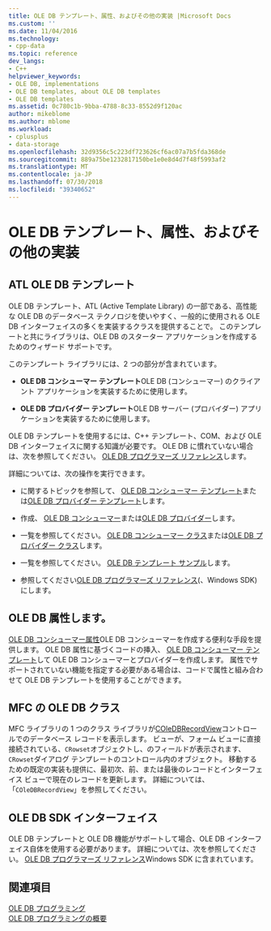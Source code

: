 ```yaml
---
title: OLE DB テンプレート、属性、およびその他の実装 |Microsoft Docs
ms.custom: ''
ms.date: 11/04/2016
ms.technology:
- cpp-data
ms.topic: reference
dev_langs:
- C++
helpviewer_keywords:
- OLE DB, implementations
- OLE DB templates, about OLE DB templates
- OLE DB templates
ms.assetid: 0c780c1b-9bba-4788-8c33-8552d9f120ac
author: mikeblome
ms.author: mblome
ms.workload:
- cplusplus
- data-storage
ms.openlocfilehash: 32d9356c5c223df723626cf6ac07a7b5fda368de
ms.sourcegitcommit: 889a75be1232817150be1e0e8d4d7f48f5993af2
ms.translationtype: MT
ms.contentlocale: ja-JP
ms.lasthandoff: 07/30/2018
ms.locfileid: "39340652"
---
```

# <a name="ole-db-templates-attributes-and-other-implementations"></a>OLE DB テンプレート、属性、およびその他の実装
## <a name="atl-ole-db-templates"></a>ATL OLE DB テンプレート  
 OLE DB テンプレート、ATL (Active Template Library) の一部である、高性能な OLE DB のデータベース テクノロジを使いやすく、一般的に使用される OLE DB インターフェイスの多くを実装するクラスを提供することで。 このテンプレートと共にライブラリは、OLE DB のスターター アプリケーションを作成するためのウィザード サポートです。  
  
 このテンプレート ライブラリには、2 つの部分が含まれています。  
  
-   **OLE DB コンシューマー テンプレート**OLE DB (コンシューマー) のクライアント アプリケーションを実装するために使用します。  
  
-   **OLE DB プロバイダー テンプレート**OLE DB サーバー (プロバイダー) アプリケーションを実装するために使用します。  
  
 OLE DB テンプレートを使用するには、C++ テンプレート、COM、および OLE DB インターフェイスに関する知識が必要です。 OLE DB に慣れていない場合は、次を参照してください。 [OLE DB プログラマーズ リファレンス](https://msdn.microsoft.com/library/ms713643.aspx)します。  
  
 詳細については、次の操作を実行できます。  
  
-   に関するトピックを参照して、 [OLE DB コンシューマー テンプレート](../../data/oledb/ole-db-consumer-templates-cpp.md)または[OLE DB プロバイダー テンプレート](../../data/oledb/ole-db-provider-templates-cpp.md)します。  
  
-   作成、 [OLE DB コンシューマー](../../data/oledb/creating-an-ole-db-consumer.md)または[OLE DB プロバイダー](../../data/oledb/creating-an-ole-db-provider.md)します。  
  
-   一覧を参照してください。 [OLE DB コンシューマー クラス](../../data/oledb/ole-db-consumer-templates-reference.md)または[OLE DB プロバイダー クラス](../../data/oledb/ole-db-provider-templates-reference.md)します。  
  
-   一覧を参照してください。 [OLE DB テンプレート サンプル](http://msdn.microsoft.com/08958863-0b5f-41ad-ae99-fca7440c553c)します。  
  
-   参照してください[OLE DB プログラマーズ リファレンス](https://msdn.microsoft.com/library/ms713643.aspx)(、Windows SDK) にします。  
  
## <a name="ole-db-attributes"></a>OLE DB 属性します。  
 [OLE DB コンシューマー属性](../../windows/ole-db-consumer-attributes.md)OLE DB コンシューマーを作成する便利な手段を提供します。 OLE DB 属性に基づくコードの挿入、 [OLE DB コンシューマー テンプレート](../../data/oledb/ole-db-consumer-templates-reference.md)して OLE DB コンシューマーとプロバイダーを作成します。 属性でサポートされていない機能を指定する必要がある場合は、コードで属性と組み合わせて OLE DB テンプレートを使用することができます。  
  
## <a name="mfc-ole-db-classes"></a>MFC の OLE DB クラス  
 MFC ライブラリの 1 つのクラス ライブラリが[COleDBRecordView](../../mfc/reference/coledbrecordview-class.md)コントロールでのデータベース レコードを表示します。 ビューが、フォーム ビューに直接接続されている、`CRowset`オブジェクトし、のフィールドが表示されます、`CRowset`ダイアログ テンプレートのコントロール内のオブジェクト。 移動するための既定の実装も提供に、最初次、前、または最後のレコードとインターフェイス ビューで現在のレコードを更新します。 詳細については、「`COleDBRecordView`」を参照してください。  
  
## <a name="ole-db-sdk-interfaces"></a>OLE DB SDK インターフェイス  
 OLE DB テンプレートと OLE DB 機能がサポートして場合、OLE DB インターフェイス自体を使用する必要があります。 詳細については、次を参照してください。 [OLE DB プログラマーズ リファレンス](https://msdn.microsoft.com/library/ms713643.aspx)Windows SDK に含まれています。  
  
## <a name="see-also"></a>関連項目  
 [OLE DB プログラミング](../../data/oledb/ole-db-programming.md)   
 [OLE DB プログラミングの概要](../../data/oledb/ole-db-programming-overview.md)